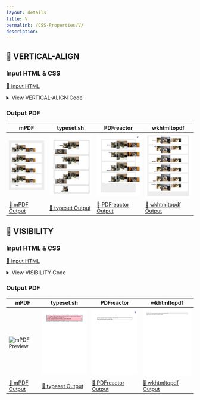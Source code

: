 ```yaml
---
layout: details
title: V
permalink: /CSS-Properties/V/
description: 
---
```




## 🔬 VERTICAL-ALIGN

### Input HTML & CSS

[📄 Input HTML](https://raw.githubusercontent.com/azettl/compare.html2pdf.tools/master//html/CSS%20Properties/V/vertical-align.html)

<details>
    <summary>
        View VERTICAL-ALIGN Code
    </summary>
    <pre><code class="hljs xml"><span class="hljs-meta">&lt;!DOCTYPE <span class="hljs-meta-keyword">html</span>&gt;</span>
<span class="hljs-comment">&lt;!-- Sample from https://css-tricks.com/almanac/properties/v/vertical-align/ --&gt;</span>
<span class="hljs-tag">&lt;<span class="hljs-name">html</span> <span class="hljs-attr">lang</span>=<span class="hljs-string">"en"</span>&gt;</span>
    <span class="hljs-tag">&lt;<span class="hljs-name">head</span>&gt;</span>
        <span class="hljs-tag">&lt;<span class="hljs-name">style</span>&gt;</span><span class="css">
        <span class="hljs-selector-class">.middle</span> &gt; * {
  <span class="hljs-attribute">vertical-align</span>: middle;
}

<span class="hljs-selector-class">.top</span> &gt; * {
  <span class="hljs-attribute">vertical-align</span>: top;
}

<span class="hljs-selector-class">.bottom</span> &gt; * {
  <span class="hljs-attribute">vertical-align</span>: bottom;
}

<span class="hljs-selector-class">.sub</span> &gt; * {
  <span class="hljs-attribute">vertical-align</span>: sub;
}

<span class="hljs-selector-class">.super</span> &gt; * {
  <span class="hljs-attribute">vertical-align</span>: super;
}

<span class="hljs-selector-class">.text-top</span> &gt; * {
  <span class="hljs-attribute">vertical-align</span>: text-top;
}

<span class="hljs-selector-class">.text-bottom</span> &gt; * {
  <span class="hljs-attribute">vertical-align</span>: text-bottom;
}

<span class="hljs-selector-class">.baseline</span> &gt; * {
  <span class="hljs-attribute">vertical-align</span>: baseline;
}

<span class="hljs-selector-class">.pixel</span> &gt; * {
  <span class="hljs-attribute">vertical-align</span>: <span class="hljs-number">30px</span>;
}

<span class="hljs-selector-class">.percentage</span> &gt; * {
  <span class="hljs-attribute">vertical-align</span>: -<span class="hljs-number">500%</span>;
}


<span class="hljs-selector-tag">body</span> {
  <span class="hljs-attribute">padding</span>: <span class="hljs-number">20px</span>;
  <span class="hljs-attribute">background</span>: <span class="hljs-number">#eee</span>;
}

<span class="hljs-selector-tag">h2</span> {
  <span class="hljs-attribute">display</span>: inline-block;
  <span class="hljs-attribute">margin</span>: <span class="hljs-number">0</span>;
  <span class="hljs-attribute">width</span>: <span class="hljs-number">150px</span>;
  <span class="hljs-attribute">text-align</span>: right;
  <span class="hljs-attribute">font</span>: bold <span class="hljs-number">20px</span> Sans-Serif;
}

<span class="hljs-selector-tag">div</span> {
  <span class="hljs-attribute">margin</span>: <span class="hljs-number">0</span> <span class="hljs-number">0</span> <span class="hljs-number">30px</span> <span class="hljs-number">0</span>;
  <span class="hljs-attribute">padding</span>: <span class="hljs-number">10px</span>;
  <span class="hljs-attribute">background</span>: white;
  <span class="hljs-attribute">white-space</span>: nowrap;
}
        </span><span class="hljs-tag">&lt;/<span class="hljs-name">style</span>&gt;</span>
    <span class="hljs-tag">&lt;/<span class="hljs-name">head</span>&gt;</span>
    <span class="hljs-tag">&lt;<span class="hljs-name">body</span>&gt;</span>
        <span class="hljs-tag">&lt;<span class="hljs-name">div</span> <span class="hljs-attr">class</span>=<span class="hljs-string">"middle"</span>&gt;</span>
            <span class="hljs-tag">&lt;<span class="hljs-name">h2</span>&gt;</span>Middle<span class="hljs-tag">&lt;/<span class="hljs-name">h2</span>&gt;</span>
            <span class="hljs-tag">&lt;<span class="hljs-name">img</span> <span class="hljs-attr">src</span>=<span class="hljs-string">"http://placekitten.com/100/100"</span>&gt;</span>
            <span class="hljs-tag">&lt;<span class="hljs-name">img</span> <span class="hljs-attr">src</span>=<span class="hljs-string">"http://placekitten.com/200/150"</span>&gt;</span>
            <span class="hljs-tag">&lt;<span class="hljs-name">img</span> <span class="hljs-attr">src</span>=<span class="hljs-string">"http://placekitten.com/220/80"</span>&gt;</span>
          <span class="hljs-tag">&lt;/<span class="hljs-name">div</span>&gt;</span>
          
          <span class="hljs-tag">&lt;<span class="hljs-name">div</span> <span class="hljs-attr">class</span>=<span class="hljs-string">"top"</span>&gt;</span>
            <span class="hljs-tag">&lt;<span class="hljs-name">h2</span>&gt;</span>Top<span class="hljs-tag">&lt;/<span class="hljs-name">h2</span>&gt;</span>
            <span class="hljs-tag">&lt;<span class="hljs-name">img</span> <span class="hljs-attr">src</span>=<span class="hljs-string">"http://placekitten.com/100/100"</span>&gt;</span>
            <span class="hljs-tag">&lt;<span class="hljs-name">img</span> <span class="hljs-attr">src</span>=<span class="hljs-string">"http://placekitten.com/200/150"</span>&gt;</span>
            <span class="hljs-tag">&lt;<span class="hljs-name">img</span> <span class="hljs-attr">src</span>=<span class="hljs-string">"http://placekitten.com/220/80"</span>&gt;</span>
          <span class="hljs-tag">&lt;/<span class="hljs-name">div</span>&gt;</span>
          
          <span class="hljs-tag">&lt;<span class="hljs-name">div</span> <span class="hljs-attr">class</span>=<span class="hljs-string">"bottom"</span>&gt;</span>
            <span class="hljs-tag">&lt;<span class="hljs-name">h2</span>&gt;</span>Bottom<span class="hljs-tag">&lt;/<span class="hljs-name">h2</span>&gt;</span>
            <span class="hljs-tag">&lt;<span class="hljs-name">img</span> <span class="hljs-attr">src</span>=<span class="hljs-string">"http://placekitten.com/100/100"</span>&gt;</span>
            <span class="hljs-tag">&lt;<span class="hljs-name">img</span> <span class="hljs-attr">src</span>=<span class="hljs-string">"http://placekitten.com/200/150"</span>&gt;</span>
            <span class="hljs-tag">&lt;<span class="hljs-name">img</span> <span class="hljs-attr">src</span>=<span class="hljs-string">"http://placekitten.com/220/80"</span>&gt;</span>
          <span class="hljs-tag">&lt;/<span class="hljs-name">div</span>&gt;</span>
          
          <span class="hljs-tag">&lt;<span class="hljs-name">div</span> <span class="hljs-attr">class</span>=<span class="hljs-string">"sub"</span>&gt;</span>
            <span class="hljs-tag">&lt;<span class="hljs-name">h2</span>&gt;</span>Sub<span class="hljs-tag">&lt;/<span class="hljs-name">h2</span>&gt;</span>
            <span class="hljs-tag">&lt;<span class="hljs-name">img</span> <span class="hljs-attr">src</span>=<span class="hljs-string">"http://placekitten.com/100/100"</span>&gt;</span>
            <span class="hljs-tag">&lt;<span class="hljs-name">img</span> <span class="hljs-attr">src</span>=<span class="hljs-string">"http://placekitten.com/200/150"</span>&gt;</span>
            <span class="hljs-tag">&lt;<span class="hljs-name">img</span> <span class="hljs-attr">src</span>=<span class="hljs-string">"http://placekitten.com/220/80"</span>&gt;</span>
          <span class="hljs-tag">&lt;/<span class="hljs-name">div</span>&gt;</span>
          
          <span class="hljs-tag">&lt;<span class="hljs-name">div</span> <span class="hljs-attr">class</span>=<span class="hljs-string">"super"</span>&gt;</span>
            <span class="hljs-tag">&lt;<span class="hljs-name">h2</span>&gt;</span>Super<span class="hljs-tag">&lt;/<span class="hljs-name">h2</span>&gt;</span>
            <span class="hljs-tag">&lt;<span class="hljs-name">img</span> <span class="hljs-attr">src</span>=<span class="hljs-string">"http://placekitten.com/100/100"</span>&gt;</span>
            <span class="hljs-tag">&lt;<span class="hljs-name">img</span> <span class="hljs-attr">src</span>=<span class="hljs-string">"http://placekitten.com/200/150"</span>&gt;</span>
            <span class="hljs-tag">&lt;<span class="hljs-name">img</span> <span class="hljs-attr">src</span>=<span class="hljs-string">"http://placekitten.com/220/80"</span>&gt;</span>
          <span class="hljs-tag">&lt;/<span class="hljs-name">div</span>&gt;</span>
          
          <span class="hljs-tag">&lt;<span class="hljs-name">div</span> <span class="hljs-attr">class</span>=<span class="hljs-string">"text-top"</span>&gt;</span>
            <span class="hljs-tag">&lt;<span class="hljs-name">h2</span>&gt;</span>Text Top<span class="hljs-tag">&lt;/<span class="hljs-name">h2</span>&gt;</span>
            <span class="hljs-tag">&lt;<span class="hljs-name">img</span> <span class="hljs-attr">src</span>=<span class="hljs-string">"http://placekitten.com/100/100"</span>&gt;</span>
            <span class="hljs-tag">&lt;<span class="hljs-name">img</span> <span class="hljs-attr">src</span>=<span class="hljs-string">"http://placekitten.com/200/150"</span>&gt;</span>
            <span class="hljs-tag">&lt;<span class="hljs-name">img</span> <span class="hljs-attr">src</span>=<span class="hljs-string">"http://placekitten.com/220/80"</span>&gt;</span>
          <span class="hljs-tag">&lt;/<span class="hljs-name">div</span>&gt;</span>
          
          <span class="hljs-tag">&lt;<span class="hljs-name">div</span> <span class="hljs-attr">class</span>=<span class="hljs-string">"text-bottom"</span>&gt;</span>
            <span class="hljs-tag">&lt;<span class="hljs-name">h2</span>&gt;</span>Text Bottom<span class="hljs-tag">&lt;/<span class="hljs-name">h2</span>&gt;</span>
            <span class="hljs-tag">&lt;<span class="hljs-name">img</span> <span class="hljs-attr">src</span>=<span class="hljs-string">"http://placekitten.com/100/100"</span>&gt;</span>
            <span class="hljs-tag">&lt;<span class="hljs-name">img</span> <span class="hljs-attr">src</span>=<span class="hljs-string">"http://placekitten.com/200/150"</span>&gt;</span>
            <span class="hljs-tag">&lt;<span class="hljs-name">img</span> <span class="hljs-attr">src</span>=<span class="hljs-string">"http://placekitten.com/220/80"</span>&gt;</span>
          <span class="hljs-tag">&lt;/<span class="hljs-name">div</span>&gt;</span>
          
          <span class="hljs-tag">&lt;<span class="hljs-name">div</span> <span class="hljs-attr">class</span>=<span class="hljs-string">"baseline"</span>&gt;</span>
            <span class="hljs-tag">&lt;<span class="hljs-name">h2</span>&gt;</span>Baseline<span class="hljs-tag">&lt;/<span class="hljs-name">h2</span>&gt;</span>
            <span class="hljs-tag">&lt;<span class="hljs-name">img</span> <span class="hljs-attr">src</span>=<span class="hljs-string">"http://placekitten.com/100/100"</span>&gt;</span>
            <span class="hljs-tag">&lt;<span class="hljs-name">img</span> <span class="hljs-attr">src</span>=<span class="hljs-string">"http://placekitten.com/200/150"</span>&gt;</span>
            <span class="hljs-tag">&lt;<span class="hljs-name">img</span> <span class="hljs-attr">src</span>=<span class="hljs-string">"http://placekitten.com/220/80"</span>&gt;</span>
          <span class="hljs-tag">&lt;/<span class="hljs-name">div</span>&gt;</span>
          
          <span class="hljs-tag">&lt;<span class="hljs-name">div</span> <span class="hljs-attr">class</span>=<span class="hljs-string">"pixel"</span>&gt;</span>
            <span class="hljs-tag">&lt;<span class="hljs-name">h2</span>&gt;</span>30px<span class="hljs-tag">&lt;/<span class="hljs-name">h2</span>&gt;</span>
            <span class="hljs-tag">&lt;<span class="hljs-name">img</span> <span class="hljs-attr">src</span>=<span class="hljs-string">"http://placekitten.com/100/100"</span>&gt;</span>
            <span class="hljs-tag">&lt;<span class="hljs-name">img</span> <span class="hljs-attr">src</span>=<span class="hljs-string">"http://placekitten.com/200/150"</span>&gt;</span>
            <span class="hljs-tag">&lt;<span class="hljs-name">img</span> <span class="hljs-attr">src</span>=<span class="hljs-string">"http://placekitten.com/220/80"</span>&gt;</span>
          <span class="hljs-tag">&lt;/<span class="hljs-name">div</span>&gt;</span>
          
          <span class="hljs-tag">&lt;<span class="hljs-name">div</span> <span class="hljs-attr">class</span>=<span class="hljs-string">"percentage"</span>&gt;</span>
            <span class="hljs-tag">&lt;<span class="hljs-name">h2</span>&gt;</span>-500%<span class="hljs-tag">&lt;/<span class="hljs-name">h2</span>&gt;</span>
            <span class="hljs-tag">&lt;<span class="hljs-name">img</span> <span class="hljs-attr">src</span>=<span class="hljs-string">"http://placekitten.com/100/100"</span>&gt;</span>
            <span class="hljs-tag">&lt;<span class="hljs-name">img</span> <span class="hljs-attr">src</span>=<span class="hljs-string">"http://placekitten.com/200/150"</span>&gt;</span>
            <span class="hljs-tag">&lt;<span class="hljs-name">img</span> <span class="hljs-attr">src</span>=<span class="hljs-string">"http://placekitten.com/220/80"</span>&gt;</span>
          <span class="hljs-tag">&lt;/<span class="hljs-name">div</span>&gt;</span>
            
    <span class="hljs-tag">&lt;/<span class="hljs-name">body</span>&gt;</span>
<span class="hljs-tag">&lt;/<span class="hljs-name">html</span>&gt;</span></code><button class='button-code-copy'>📋 Copy Code</button></pre>
</details>

### Output PDF

| mPDF | typeset.sh | PDFreactor | wkhtmltopdf
|---------|---------|---------|---------|
| ![mPDF Preview](mpdf__html_CSS_Properties_V_vertical-align.html.png) | ![typeset Preview](typeset__html_CSS_Properties_V_vertical-align.html.png) | ![PDFreactor Preview](pdfreactor__html_CSS_Properties_V_vertical-align.html.png) | ![wkhtmltopdf Preview](wkhtmltopdf__html_CSS_Properties_V_vertical-align.html.png) |
| [📕 mPDF Output](mpdf__html_CSS_Properties_V_vertical-align.html.pdf) | [📕 typeset Output](typeset__html_CSS_Properties_V_vertical-align.html.pdf) | [📕 PDFreactor Output](pdfreactor__html_CSS_Properties_V_vertical-align.html.pdf) | [📕 wkhtmltopdf Output](wkhtmltopdf__html_CSS_Properties_V_vertical-align.html.pdf) |

## 🔬 VISIBILITY

### Input HTML & CSS

[📄 Input HTML](https://raw.githubusercontent.com/azettl/compare.html2pdf.tools/master//html/CSS%20Properties/V/visibility.html)

<details>
    <summary>
        View VISIBILITY Code
    </summary>
    <pre><code class="hljs xml"><span class="hljs-meta">&lt;!DOCTYPE <span class="hljs-meta-keyword">html</span>&gt;</span>
<span class="hljs-comment">&lt;!-- Sample from https://css-tricks.com/almanac/properties/v/visibility/ --&gt;</span>
<span class="hljs-tag">&lt;<span class="hljs-name">html</span> <span class="hljs-attr">lang</span>=<span class="hljs-string">"en"</span>&gt;</span>
    <span class="hljs-tag">&lt;<span class="hljs-name">head</span>&gt;</span>
        <span class="hljs-tag">&lt;<span class="hljs-name">style</span>&gt;</span><span class="css">
        <span class="hljs-selector-class">.hidden</span> {
  <span class="hljs-attribute">visibility</span>: hidden;
  <span class="hljs-attribute">background</span>: pink;
  <span class="hljs-attribute">border</span>: <span class="hljs-number">10px</span> dotted teal;
  <span class="hljs-attribute">padding</span>: <span class="hljs-number">10px</span>;
}

<span class="hljs-selector-class">.visible</span> {
  <span class="hljs-attribute">border</span>: <span class="hljs-number">1px</span> solid black;
  <span class="hljs-attribute">visibility</span>: visible;
}

        </span><span class="hljs-tag">&lt;/<span class="hljs-name">style</span>&gt;</span>
    <span class="hljs-tag">&lt;/<span class="hljs-name">head</span>&gt;</span>
    <span class="hljs-tag">&lt;<span class="hljs-name">body</span>&gt;</span>
        <span class="hljs-tag">&lt;<span class="hljs-name">div</span> <span class="hljs-attr">class</span>=<span class="hljs-string">"hidden"</span>&gt;</span>
            Hi, I'm hidden. Notice that all of my styling is hidden as well, and that I still take up space, even though you can't see me.
            <span class="hljs-tag">&lt;<span class="hljs-name">div</span> <span class="hljs-attr">class</span>=<span class="hljs-string">"visible"</span>&gt;</span>
              Howdy, my parent element is hidden, but I'm still visible. <span class="hljs-tag">&lt;<span class="hljs-name">br</span>&gt;</span>Hover over me to make my parent visible.
            <span class="hljs-tag">&lt;/<span class="hljs-name">div</span>&gt;</span>
          <span class="hljs-tag">&lt;/<span class="hljs-name">div</span>&gt;</span>
    <span class="hljs-tag">&lt;/<span class="hljs-name">body</span>&gt;</span>
<span class="hljs-tag">&lt;/<span class="hljs-name">html</span>&gt;</span></code><button class='button-code-copy'>📋 Copy Code</button></pre>
</details>

### Output PDF

| mPDF | typeset.sh | PDFreactor | wkhtmltopdf
|---------|---------|---------|---------|
| ![mPDF Preview](mpdf__html_CSS_Properties_V_visibility.html.png) | ![typeset Preview](typeset__html_CSS_Properties_V_visibility.html.png) | ![PDFreactor Preview](pdfreactor__html_CSS_Properties_V_visibility.html.png) | ![wkhtmltopdf Preview](wkhtmltopdf__html_CSS_Properties_V_visibility.html.png) |
| [📕 mPDF Output](mpdf__html_CSS_Properties_V_visibility.html.pdf) | [📕 typeset Output](typeset__html_CSS_Properties_V_visibility.html.pdf) | [📕 PDFreactor Output](pdfreactor__html_CSS_Properties_V_visibility.html.pdf) | [📕 wkhtmltopdf Output](wkhtmltopdf__html_CSS_Properties_V_visibility.html.pdf) |


